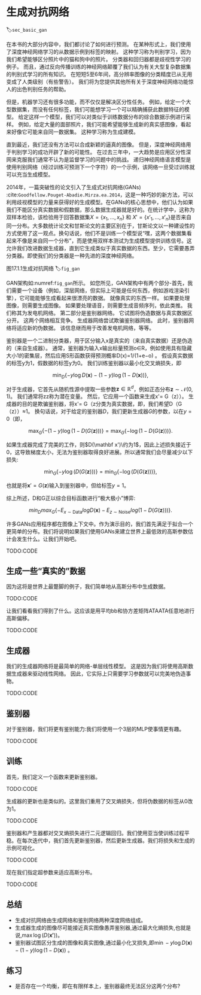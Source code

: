 

<!--
 * @version:
 * @Author:  StevenJokess https://github.com/StevenJokess
 * @Date: 2020-09-19 11:17:17
 * @LastEditors:  StevenJokess https://github.com/StevenJokess
 * @LastEditTime: 2020-10-03 13:36:43
 * @Description:MT, improve
 * @TODO::
 * @Reference:http://preview.d2l.ai/d2l-en/master/chapter_generative-adversarial-networks/gan.html
-->

# 生成对抗网络
:label:`sec_basic_gan`

在本书的大部分内容中，我们都讨论了如何进行预测。 在某种形式上，我们使用了深度神经网络学习的从数据示例到标签的映射。 这种学习称为判别学习，因为我们希望能够区分照片中的猫和狗中的照片。 分类器和回归器都是歧视性学习的例子。 而且，通过反向传播训练的神经网络颠覆了我们认为有关大型复杂数据集的判别式学习的所有知识。 在短短5至6年间，高分辨率图像的分类精度已从无用变成了人类级别（有些警告）。 我们将为您提供其他所有关于深度神经网络功能惊人的出色判别任务的帮助。

但是，机器学习还有很多功能，而不仅仅是解决区分性任务。 例如，给定一个大型数据集，而没有任何标签，我们可能想学习一个可以精确捕获此数据特征的模型。 给定这样一个模型，我们可以对类似于训练数据分布的综合数据示例进行采样。 例如，给定大量的面部照片，我们可能希望能够生成新的真实感图像，看起来好像它可能来自同一数据集。 这种学习称为生成建模。

直到最近，我们还没有方法可以合成新颖的逼真的图像。 但是，深度神经网络用于判别学习的成功开辟了新的可能性。 在过去三年中，一大趋势是应用区分性深网来克服我们通常不认为是监督学习的问题中的挑战。 递归神经网络语言模型是使用判别网络（经过训练可预测下一个字符）的一个示例，该网络一旦受过训练就可以充当生成模型。

2014年，一篇突破性的论文引入了生成式对抗网络(GANs) :cite:`Goodfellow.Pouget-Abadie.Mirza.ea.2014`，这是一种巧妙的新方法，可以利用歧视模型的力量来获得好的生成模型。在GANs的核心思想中，他们认为如果我们不能区分真实数据和假数据，那么数据生成器就是好的。在统计学中，这称为双样本检验，该检验用于回答数据集$X=\{x_1,\ldots, x_n\}$ 和 $X'=\{x'_1,\ldots, x'_n\}$是否来自同一分布。大多数统计论文和甘斯论文的主要区别在于，甘斯论文以一种建设性的方式使用了这一观点。换句话说，他们不是训练一个模型说“嘿，这两个数据集看起来不像是来自同一个分布”，而是使用双样本测试为生成模型提供训练信号。这允许我们改进数据生成器，直到它生成类似于真实数据的东西。至少，它需要愚弄分类器。即使我们的分类器是一种先进的深度神经网络。

图17.1.1生成对抗网络
:label:`fig_gan`

GAN架构如:numref:`fig_gan`所示。 如您所见，GAN架构中有两个部分-首先，我们需要一个设备（例如，深层网络，但实际上可能是任何东西，例如游戏渲染引擎），它可能能够生成看起来很漂亮的数据。 就像真实的东西一样。 如果要处理图像，则需要生成图像。 如果要处理语音，则需要生成音频序列，依此类推。 我们称其为发电机网络。 第二部分是鉴别器网络。 它试图将伪造数据与真实数据区分开。 这两个网络相互竞争。 生成器网络尝试欺骗鉴别器网络。 此时，鉴别器网络将适应新的伪数据。 该信息继而用于改善发电机网络，等等。

鉴别器是一个二进制分类器，用于区分输入x是真实的（来自真实数据）还是伪造的（来自生成器）。 通常，鉴别器为输入x输出标量预测o∈R，例如使用具有隐藏大小1的密集层，然后应用S形函数获得预测概率D(x)=1/(1+e−o) 。 假设真实数据的标签y为1，假数据的标签y为0。 我们训练鉴别器以最小化交叉熵损失，即

$$ \min_D \{ - y \log D(\mathbf x) - (1-y)\log(1-D(\mathbf x)) \},$$

对于生成器，它首先从随机性源中提取一些参数$\mathbf z\in\mathbb R^d$，例如正态分布$\mathbf z \sim \mathcal{N} (0, 1)$。 我们通常将zz称为潜在变量。 然后，它应用一个函数来生成x'= G（z））。 生成器的目的是欺骗鉴别器，将x'= G（z分类为真实数据，即，我们希望D（G（z））≈1。 换句话说，对于给定的鉴别器$D$，我们更新生成器$G$的参数，以在$y=0$（即，

$$ \max_G \{ - (1-y) \log(1-D(G(\mathbf z))) \} = \max_G \{ - \log(1-D(G(\mathbf z))) \}.$$

如果生成器完成了完美的工作，则$D(\mathbf x')\约为1$，因此上述损失接近于0，这导致梯度太小，无法为鉴别器取得良好进展。所以通常我们会尽量减少以下损失:

$$ \min_G \{ - y \log(D(G(\mathbf z))) \} = \min_G \{ - \log(D(G(\mathbf z))) \}, $$

也就是将$\mathbf x'=G(\mathbf z)$输入到鉴别器中，但给标签$y=1$。

综上所述，D和G正以综合目标函数进行“极大极小”博弈:

$$min_D max_G \{ -E_{x \sim \text{Data}} log D(\mathbf x) - E_{z \sim \text{Noise}} log(1 - D(G(\mathbf z))) \}.$$

许多GANs应用程序都在图像上下文中。作为演示目的，我们首先满足于拟合一个更简单的分布。我们将说明如果我们使用GANs来建立世界上最低效的高斯参数估计会发生什么。让我们开始吧。

TODO:CODE

## 生成一些“真实的”数据

因为这将是世界上最蹩脚的例子，我们简单地从高斯分布中生成数据。

TODO:CODE

让我们看看我们得到了什么。这应该是用平均bb和协方差矩阵ATAATA任意地进行高斯偏移。

TODO:CODE

## 生成器

我们的生成器网络将是最简单的网络-单层线性模型。 这是因为我们将使用高斯数据生成器来驱动线性网络。 因此，它实际上只需要学习参数就可以完美地伪造事物。

TODO:CODE

## 鉴别器

对于鉴别器，我们将更有鉴别能力:我们将使用一个3层的MLP使事情更有趣。

TODO:CODE

## 训练

首先，我们定义一个函数来更新鉴别器。

TODO:CODE

生成器的更新也是类似的。这里我们重用了交叉熵损失，但将伪数据的标签从0改为1。

TODO:CODE

鉴别器和产生器都对交叉熵损失进行二元逻辑回归。我们使用亚当使训练过程平稳。在每次迭代中，我们首先更新鉴别器，然后更新生成器。我们将损失和生成的示例可视化。

TODO:CODE

现在我们指定超参数来适应高斯分布。

TODO:CODE

## 总结

* 生成对抗网络由生成网络和鉴别网络两种深度网络组成。
* 生成器生成的图像尽可能接近真实图像愚弄鉴别器,通过最大化熵损失,也就是说,$\max \log(D(\mathbf{x'}))$。
* 鉴别器试图区分生成的图像和真实图像,通过最小化叉损失,即$\min - y \log D(\mathbf{x}) - (1-y)\log(1-D(\mathbf{x}))$ 。

## 练习

* 是否存在一个均衡，即在有限样本上，鉴别器最终无法区分这两个分布?


